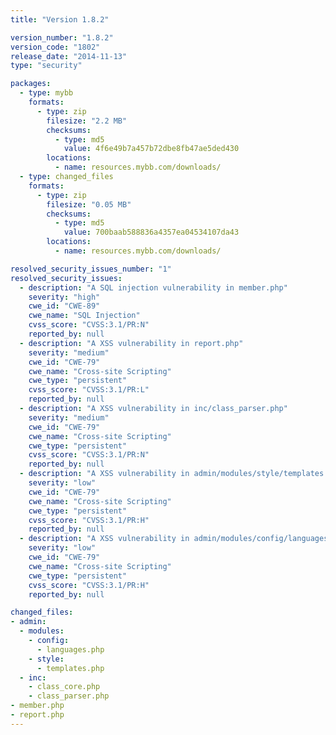 ```yaml
---
title: "Version 1.8.2"

version_number: "1.8.2"
version_code: "1802"
release_date: "2014-11-13"
type: "security"

packages:
  - type: mybb
    formats:
      - type: zip
        filesize: "2.2 MB"
        checksums:
          - type: md5
            value: 4f6e49b7a457b72dbe8fb47ae5ded430
        locations:
          - name: resources.mybb.com/downloads/
  - type: changed_files
    formats:
      - type: zip
        filesize: "0.05 MB"
        checksums:
          - type: md5
            value: 700baab588836a4357ea04534107da43
        locations:
          - name: resources.mybb.com/downloads/

resolved_security_issues_number: "1"
resolved_security_issues:
  - description: "A SQL injection vulnerability in member.php"
    severity: "high"
    cwe_id: "CWE-89"
    cwe_name: "SQL Injection"
    cvss_score: "CVSS:3.1/PR:N"
    reported_by: null
  - description: "A XSS vulnerability in report.php"
    severity: "medium"
    cwe_id: "CWE-79"
    cwe_name: "Cross-site Scripting"
    cwe_type: "persistent"
    cvss_score: "CVSS:3.1/PR:L"
    reported_by: null
  - description: "A XSS vulnerability in inc/class_parser.php"
    severity: "medium"
    cwe_id: "CWE-79"
    cwe_name: "Cross-site Scripting"
    cwe_type: "persistent"
    cvss_score: "CVSS:3.1/PR:N"
    reported_by: null
  - description: "A XSS vulnerability in admin/modules/style/templates.php"
    severity: "low"
    cwe_id: "CWE-79"
    cwe_name: "Cross-site Scripting"
    cwe_type: "persistent"
    cvss_score: "CVSS:3.1/PR:H"
    reported_by: null
  - description: "A XSS vulnerability in admin/modules/config/languages.php"
    severity: "low"
    cwe_id: "CWE-79"
    cwe_name: "Cross-site Scripting"
    cwe_type: "persistent"
    cvss_score: "CVSS:3.1/PR:H"
    reported_by: null

changed_files:
- admin:
  - modules:
    - config:
      - languages.php
    - style:
      - templates.php
  - inc:
    - class_core.php
    - class_parser.php
- member.php
- report.php
---
```

